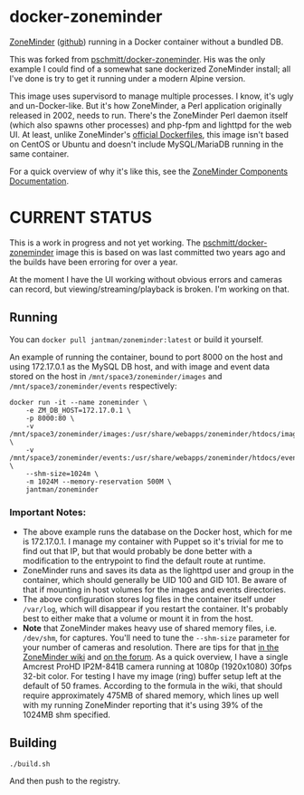 # docker-zoneminder

[ZoneMinder](https://www.zoneminder.com/) ([github](https://github.com/ZoneMinder/zoneminder)) running in a Docker container without a bundled DB.

This was forked from [pschmitt/docker-zoneminder](https://github.com/pschmitt/docker-zoneminder). His was the only example I could find of a somewhat sane dockerized ZoneMinder install; all I've done is try to get it running under a modern Alpine version.

This image uses supervisord to manage multiple processes. I know, it's ugly and un-Docker-like. But it's how ZoneMinder, a Perl application originally released in 2002, needs to run. There's the ZoneMinder Perl daemon itself (which also spawns other processes) and php-fpm and lighttpd for the web UI. At least, unlike ZoneMinder's [official Dockerfiles](https://github.com/ZoneMinder/zmdockerfiles), this image isn't based on CentOS or Ubuntu and doesn't include MySQL/MariaDB running in the same container.

For a quick overview of why it's like this, see the [ZoneMinder Components Documentation](http://zoneminder.readthedocs.io/en/stable/userguide/components.html).

# CURRENT STATUS

This is a work in progress and not yet working. The [pschmitt/docker-zoneminder](https://github.com/pschmitt/docker-zoneminder) image this is based on was last committed two years ago and the builds have been erroring for over a year.

At the moment I have the UI working without obvious errors and cameras can record, but viewing/streaming/playback is broken. I'm working on that.

## Running

You can ``docker pull jantman/zoneminder:latest`` or build it yourself.

An example of running the container, bound to port 8000 on the host and using 172.17.0.1 as the MySQL DB host, and with image and event data stored on the host in ``/mnt/space3/zoneminder/images`` and ``/mnt/space3/zoneminder/events`` respectively:

```
docker run -it --name zoneminder \
    -e ZM_DB_HOST=172.17.0.1 \
    -p 8000:80 \
    -v /mnt/space3/zoneminder/images:/usr/share/webapps/zoneminder/htdocs/images \
    -v /mnt/space3/zoneminder/events:/usr/share/webapps/zoneminder/htdocs/events \
    --shm-size=1024m \
    -m 1024M --memory-reservation 500M \
    jantman/zoneminder
```

### Important Notes:

* The above example runs the database on the Docker host, which for me is 172.17.0.1. I manage my container with Puppet so it's trivial for me to find out that IP, but that would probably be done better with a modification to the entrypoint to find the default route at runtime.
* ZoneMinder runs and saves its data as the lighttpd user and group in the container, which should generally be UID 100 and GID 101. Be aware of that if mounting in host volumes for the images and events directories.
* The above configuration stores log files in the container itself under ``/var/log``, which will disappear if you restart the container. It's probably best to either make that a volume or mount it in from the host.
* __Note__ that ZoneMinder makes heavy use of shared memory files, i.e. ``/dev/shm``, for captures. You'll need to tune the ``--shm-size`` parameter for your number of cameras and resolution. There are tips for that [in the ZoneMinder wiki](https://wiki.zoneminder.com/Math_for_Memory_-_knowing_how_much_memory_you_need_and_how_to_optimize) and [on the forum](https://forums.zoneminder.com/viewtopic.php?f=11&t=9692&sid=5eb03841bd56e794c32586cc43531156). As a quick overview, I have a single Amcrest ProHD IP2M-841B camera running at 1080p (1920x1080) 30fps 32-bit color. For testing I have my image (ring) buffer setup left at the default of 50 frames. According to the formula in the wiki, that should require approximately 475MB of shared memory, which lines up well with my running ZoneMinder reporting that it's using 39% of the 1024MB shm specified.

## Building

``./build.sh``

And then push to the registry.
